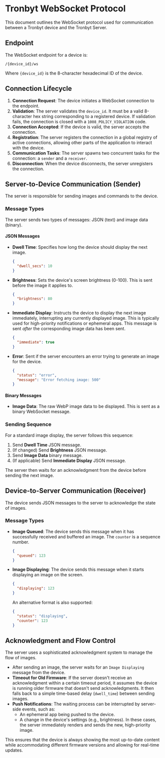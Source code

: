 # Tronbyt WebSocket Protocol

This document outlines the WebSocket protocol used for communication between a Tronbyt device and the Tronbyt Server.

## Endpoint

The WebSocket endpoint for a device is:

```
/{device_id}/ws
```

Where `{device_id}` is the 8-character hexadecimal ID of the device.

## Connection Lifecycle

1.  **Connection Request**: The device initiates a WebSocket connection to the endpoint.
2.  **Validation**: The server validates the `device_id`. It must be a valid 8-character hex string corresponding to a registered device. If validation fails, the connection is closed with a `1008_POLICY_VIOLATION` code.
3.  **Connection Accepted**: If the device is valid, the server accepts the connection.
4.  **Registration**: The server registers the connection in a global registry of active connections, allowing other parts of the application to interact with the device.
5.  **Communication Tasks**: The server spawns two concurrent tasks for the connection: a `sender` and a `receiver`.
6.  **Disconnection**: When the device disconnects, the server unregisters the connection.

## Server-to-Device Communication (Sender)

The server is responsible for sending images and commands to the device.

### Message Types

The server sends two types of messages: JSON (text) and image data (binary).

#### JSON Messages

*   **Dwell Time**: Specifies how long the device should display the next image.
    ```json
    {
      "dwell_secs": 10
    }
    ```
*   **Brightness**: Sets the device's screen brightness (0-100). This is sent before the image it applies to.
    ```json
    {
      "brightness": 80
    }
    ```
*   **Immediate Display**: Instructs the device to display the next image immediately, interrupting any currently displayed image. This is typically used for high-priority notifications or ephemeral apps. This message is sent *after* the corresponding image data has been sent.
    ```json
    {
      "immediate": true
    }
    ```
*   **Error**: Sent if the server encounters an error trying to generate an image for the device.
    ```json
    {
      "status": "error",
      "message": "Error fetching image: 500"
    }
    ```

#### Binary Messages

*   **Image Data**: The raw WebP image data to be displayed. This is sent as a binary WebSocket message.

### Sending Sequence

For a standard image display, the server follows this sequence:

1.  Send **Dwell Time** JSON message.
2.  (If changed) Send **Brightness** JSON message.
3.  Send **Image Data** binary message.
4.  (If applicable) Send **Immediate Display** JSON message.

The server then waits for an acknowledgment from the device before sending the next image.

## Device-to-Server Communication (Receiver)

The device sends JSON messages to the server to acknowledge the state of images.

### Message Types

*   **Image Queued**: The device sends this message when it has successfully received and buffered an image. The `counter` is a sequence number.
    ```json
    {
      "queued": 123
    }
    ```
*   **Image Displaying**: The device sends this message when it starts displaying an image on the screen.
    ```json
    {
      "displaying": 123
    }
    ```
    An alternative format is also supported:
    ```json
    {
      "status": "displaying",
      "counter": 123
    }
    ```

## Acknowledgment and Flow Control

The server uses a sophisticated acknowledgment system to manage the flow of images.

*   After sending an image, the server waits for an `Image Displaying` message from the device.
*   **Timeout for Old Firmware**: If the server doesn't receive an acknowledgment within a certain timeout period, it assumes the device is running older firmware that doesn't send acknowledgments. It then falls back to a simple time-based delay (`dwell_time`) between sending images.
*   **Push Notifications**: The waiting process can be interrupted by server-side events, such as:
    *   An ephemeral app being pushed to the device.
    *   A change in the device's settings (e.g., brightness).
    In these cases, the server immediately renders and sends the new, high-priority image.

This ensures that the device is always showing the most up-to-date content while accommodating different firmware versions and allowing for real-time updates.

